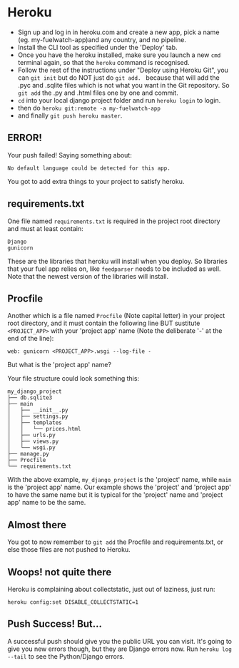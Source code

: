 Heroku
======

- Sign up and log in in heroku.com and create a new app, pick a name (eg. my-fuelwatch-app)and any country, and no pipeline.
- Install the CLI tool as specified under the 'Deploy' tab.
- Once you have the heroku installed, make sure you launch a new `cmd` terminal again, so that the `heroku` command is recognised.
- Follow the rest of the instructions under "Deploy using Heroku Git", you can `git init` but do NOT just do `git add. ` because that will add the .pyc and .sqlite files which is not what you want in the Git repository. So `git add` the .py and .html files one by one and commit.
- `cd` into your local django project folder and run `heroku login` to login.
- then do `heroku git:remote -a my-fuelwatch-app`
- and finally `git push heroku master`.

ERROR!
------

Your push failed! Saying something about:

    No default language could be detected for this app.

You got to add extra things to your project to satisfy heroku.


requirements.txt
----------------

One file named `requirements.txt` is required in the project root directory and must at least contain:

    Django
    gunicorn

These are the libraries that heroku will install when you deploy. So libraries that your fuel app relies on, like `feedparser` needs to be included as well. Note that the newest version of the libraries will install.


Procfile
--------

Another which is a file named `Procfile` (Note capital letter) in your project root directory, and it must contain the following line BUT sustitute `<PROJECT_APP>` with your 'project app' name (Note the deliberate '-' at the end of the line):

    web: gunicorn <PROJECT_APP>.wsgi --log-file -

But what is the 'project app' name?

Your file structure could look something this:

    my_django_project
    ├── db.sqlite3
    ├── main
    │   ├── __init__.py
    │   ├── settings.py
    │   ├── templates
    │   │   └── prices.html
    │   ├── urls.py
    │   ├── views.py
    │   └── wsgi.py
    ├── manage.py
    ├── Procfile
    └── requirements.txt

With the above example, `my_django_project` is the 'project' name, while `main` is the 'project app' name. Our example shows the 'project' and 'project app' to have the same name but it is typical for the 'project' name and 'project app' name to be the same.

Almost there
------------

You got to now remember to `git add` the Procfile and requirements.txt, or else those files are not pushed to Heroku.

Woops! not quite there
----------------------

Heroku is complaining about collectstatic, just out of laziness, just run:

    heroku config:set DISABLE_COLLECTSTATIC=1

Push Success! But...
--------------------

A successful push should give you the public URL you can visit. It's going to give you new errors though, but they are Django errors now. Run `heroku log --tail` to see the Python/Django errors.
